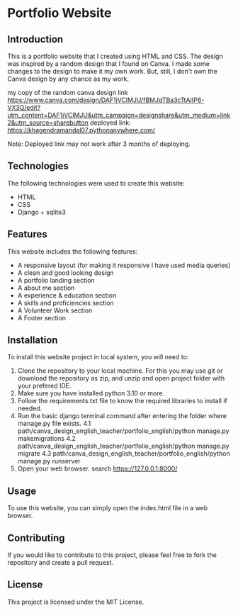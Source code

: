 # Portfolio Website

## Introduction

This is a portfolio website that I created using HTML and CSS. 
The design was inspired by a random design that I found on Canva.
I made some changes to the design to make it my own work.
But, still, I don't own the Canva design by any chance as my work.

my copy of the random canva design link https://www.canva.com/design/DAF1jVClMJU/fBMJqTBa3cTtAIIP6-VX3Q/edit?utm_content=DAF1jVClMJU&utm_campaign=designshare&utm_medium=link2&utm_source=sharebutton
deployed link: https://khagendramandal07.pythonanywhere.com/

Note: Deployed link may not work after 3 months of deploying.

## Technologies

The following technologies were used to create this website:

* HTML
* CSS
* Django + sqlite3

## Features

This website includes the following features:

* A responsive layout (for making it responsive I have used media queries)
* A clean and good looking design
* A portfolio landing section
* A about me section
* A experience & education section
* A skills and proficiencies section
* A Volunteer Work section
* A Footer section


## Installation

To install this website project in local system, you will need to:

1. Clone the repository to your local machine. For this you may use git or download the repository as zip, 
   and unzip and open project folder with your prefered IDE.
2. Make sure you have installed python 3.10 or more.
3. Follow the requirements.txt file to know the required libraries to install if needed.
4. Run the basic django terminal command after entering the folder where manage.py file exists.
   4.1 path/canva_design_english_teacher/portfolio_english/python manage.py makemigrations
   4.2 path/canva_design_english_teacher/portfolio_english/python manage.py migrate
   4.3 path/canva_design_english_teacher/portfolio_english/python manage.py runserver
5. Open your web browser. search https://127.0.0.1:8000/

## Usage
To use this website, you can simply open the index.html file in a web browser.


## Contributing
If you would like to contribute to this project, please feel free to fork the repository and create a pull request.

## License

This project is licensed under the MIT License.
